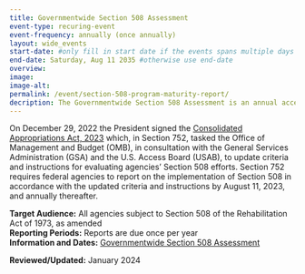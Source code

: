 ```yaml
---
title: Governmentwide Section 508 Assessment
event-type: recuring-event
event-frequency: annually (once annually)
layout: wide_events
start-date: #only fill in start date if the events spans multiple days
end-date: Saturday, Aug 11 2035 #otherwise use end-date
overview: 
image:
image-alt: 
permalink: /event/section-508-program-maturity-report/
decription: The Governmentwide Section 508 Assessment is an annual accessibility status report submission required by the Congress.
---
```


On December 29, 2022 the President signed the <a href="https://www.congress.gov/bill/117th-congress/house-bill/2617">Consolidated Appropriations Act, 2023</a> which, in Section 752, tasked the Office of Management and Budget (OMB), in consultation with the General Services Administration (GSA) and the U.S. Access Board (USAB), to update criteria and instructions for evaluating agencies’ Section 508 efforts. Section 752 requires federal agencies to report on the implementation of Section 508 in accordance with the updated criteria and instructions by August 11, 2023, and annually thereafter.

**Target Audience:** All agencies subject to Section 508 of the Rehabilitation Act of 1973, as amended  
**Reporting Periods:** Reports are due once per year  
**Information and Dates:** <a href = "{{site.baseurl}}/manage/section-508-assessment/" target="_blank">Governmentwide Section 508 Assessment</a>

**Reviewed/Updated:** January 2024

